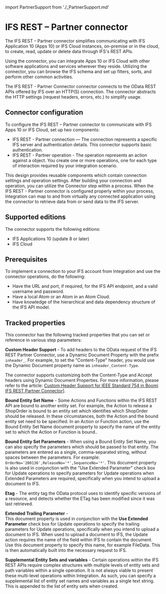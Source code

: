 import PartnerSupport from './_PartnerSupport.md'

# IFS REST – Partner connector 

<head>
  <meta name="guidename" content="Integration"/>
  <meta name="context" content="GUID-e7e1c825-992f-42f8-a41d-f29f8b4992ea"/>
</head>

<PartnerSupport />

The IFS REST – Partner connector simplifies communicating with IFS Application 10 (Apps 10) or IFS Cloud instances, on-premise or in the cloud, to create, read, update or delete data through IFS's REST APIs.

Using the connector, you can integrate Apps 10 or IFS Cloud with other software applications and services wherever they reside. Utilizing the connector, you can browse the IFS schema and set up filters, sorts, and perform other common activities.

The IFS REST - Partner Connector connector connects to the OData REST APIs offered by IFS over an HTTP(S) connection. The connector abstracts the HTTP settings (request headers, errors, etc.) to simplify usage.

## Connector configuration

To configure the IFS REST – Partner connector to communicate with IFS Apps 10 or IFS Cloud, set up two components:

-  IFS REST - Partner connection — The connection represents a specific IFS server and authentication details. This connector supports basic authentication.
-  IFS REST - Partner operation - The operation represents an action against a object. You create one or more operations, one for each type of interaction required by your integration scenario.

This design provides reusable components which contain connection settings and operation settings. After building your connection and operation, you can utilize the Connector step within a process. When the IFS REST - Partner connector is configured properly within your process, Integration can map to and from virtually any connected application using the connector to retrieve data from or send data to the IFS server.

## Supported editions

The connector supports the following editions:

-   IFS Applications 10 \(update 8 or later\)
-   IFS Cloud

## Prerequisites

To implement a connection to your IFS account from Integration and use the connector operations, do the following:

-   Have the URL and port, if required, for the IFS API endpoint, and a valid username and password.
-   Have a local Atom or an Atom in an Atom Cloud.
-   Have knowledge of the hierarchical and data dependency structure of the IFS API model.

## Tracked properties

This connector has the following tracked properties that you can set or reference in various step parameters:

**Custom Header Support** - 
To add headers to the OData request of the IFS REST Partner Connector, use a Dynamic Document Property with the prefix `inheader_`. For example, to set the "Content-Type" header, you would use the Dynamic Document property name as `inheader_Content-Type`. 

The connector supports customizing both the Content-Type and Accept headers using Dynamic Document Properties. For more information, please refer to the article: [Custom Header Support for IEEE Standard 754 in Boomi IFS REST Partner Connector](https://community.boomi.com/s/article/How-To-set-Custom-Header-in-IFS-REST-Partner-Connector-to-Support-IEEE-Standard-754)].

**Bound Entity Set Name** - 
Some Actions and Functions within the IFS REST API are bound to another entity set. For example, the Action to release a ShopOrder is bound to an entity set which identifies which ShopOrder should be released. In these circumstances, both the Action and the bound entity set need to be specified. In an Action or Function action, use the Bound Entity Set Name document property to specify the name of the entity set to which the Action or Function is bound..

**Bound Entity Set Parameters** - 
When using a Bound Entity Set Name, you can also specify the parameters which should be passed to that entity. The parameters are entered as a single, comma-separated string, without spaces between the parameters. For example: `OrderNo='200136',ReleaseNo='*',SequenceNo='*'`. This document property is also used in conjunction with the "Use Extended Parameter" check box for Update operations to specify parameters for Update operations when Extended Parameters are required, specifically when you intend to upload a document to IFS.

**Etag** - 
The entity tag the OData protocol uses to identify specific versions of a resource, and detects whether the ETag has been modified since it was last retrieved.

**Extended Trailing Parameter** -    
This document property is used in conjunction with the **Use Extended Parameter** check box for Update operations to specify the trailing parameters for Update operations, specifically when you intend to upload a document to IFS. When used to upload a document to IFS, the Update action requires the name of the field within IFS to contain the document. Use this document property to specify this name, for example FileData. This is then automatically built into the necessary request to IFS.
  
**Supplemental Entity Sets and variables** - 
Certain operations within the IFS REST APIs require complex structures with multiple levels of entity sets and path variables within a single operation. It is not always viable to present these multi-level operations within Integration. As such, you can specify a supplemental list of entity set names and variables as a single text string. This is appended to the list of entity sets when created.